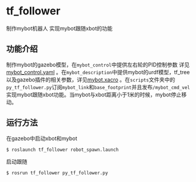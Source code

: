 # tf_follower

制作mybot机器人 实现mybot跟随xbot的功能

## 功能介绍

制作mybot的gazebo模型，在`mybot_control`中提供左右轮的PID控制参数
详见[mybot_control.yaml](./mybot_control/config/mybot_control.yaml) 。在`mybot_description`中提供mybot的urdf模型，tf_tree以及gazebo插件的相关参数，详见[mybot.xacro](./mybot_description/urdf/mybot.xacro) 。在`scripts`文件夹中的`py_tf_follower.py`订阅`mybot_link`和`base_footprint`并且发布`/mybot_cmd_vel`实现mybot跟随xbot功能。当mybot与xbot距离小于1米的时候，mybot停止移动。


## 运行方法

在gazebo中启动xbot和mybot

```sh
$ roslaunch tf_follower robot_spawn.launch
``` 

启动跟随

```sh
$ rosrun tf_follower py_tf_follower.py  
